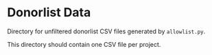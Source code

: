 # Donorlist Data

Directory for unfiltered donorlist CSV files generated by `allowlist.py`.

This directory should contain one CSV file per project.